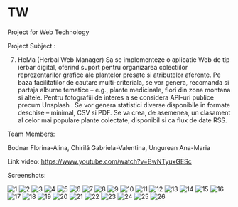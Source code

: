 # TW
Project for Web Technology 

Project Subject :

7. HeMa (Herbal Web Manager)
Sa se implementeze o aplicatie Web de tip ierbar digital, oferind suport pentru organizarea colectiilor reprezentarilor grafice ale plantelor presate si atributelor aferente. Pe baza facilitatilor de cautare multi-criteriala, se vor genera, recomanda si partaja albume tematice – e.g., plante medicinale, flori din zona montana si altele. Pentru fotografiii de interes a se considera API-uri publice precum Unsplash . Se vor genera statistici diverse disponibile in formate deschise – minimal, CSV si PDF. Se va crea, de asemenea, un clasament al celor mai populare plante colectate, disponibil si ca flux de date RSS.

Team Members:

Bodnar Florina-Alina, Chirilă Gabriela-Valentina, Ungurean Ana-Maria

Link video:
https://www.youtube.com/watch?v=BwNTyuxGESc

Screenshots:

![1](https://github.com/anaungurean/TW/assets/100145889/1bc881e7-b11d-4586-8c81-56671bc3f62a)
![2](https://github.com/anaungurean/TW/assets/100145889/cf51f3bd-f8d5-4d6c-a9cf-bd88a930bf70)
![3](https://github.com/anaungurean/TW/assets/100145889/6dd1284f-b1bd-4864-8a5e-891dec1cb9fd)
![4](https://github.com/anaungurean/TW/assets/100145889/5a3e9671-fd34-4398-8060-98360fe659cd)
![5](https://github.com/anaungurean/TW/assets/100145889/4fe75be6-cd12-4488-a5fe-e87e3488f742)
![6](https://github.com/anaungurean/TW/assets/100145889/9b6a4199-09de-4993-b66e-dcaaf1b6332c)
![7](https://github.com/anaungurean/TW/assets/100145889/b873f1a9-0195-4b40-b36b-1ee0240ee7c7)
![8](https://github.com/anaungurean/TW/assets/100145889/483bc93d-27a9-4d0e-9f9f-db85b6e027db)
![9](https://github.com/anaungurean/TW/assets/100145889/91a0c4a8-d847-47e7-b363-d5283e804a5c)
![10](https://github.com/anaungurean/TW/assets/100145889/755364c3-3cd2-4c3b-924c-12dfcb109c1d)
![11](https://github.com/anaungurean/TW/assets/100145889/d9fa09d4-64d3-491a-9814-f4edd93cfc60)
![12](https://github.com/anaungurean/TW/assets/100145889/bcd72ceb-e6aa-49db-a2a4-5c8c82260410)
![13](https://github.com/anaungurean/TW/assets/100145889/2718b97a-a542-479c-877a-9c52a5beaa21)
![14](https://github.com/anaungurean/TW/assets/100145889/798da9d6-0b8b-4773-8d15-9ff68c9c48ff)
![15](https://github.com/anaungurean/TW/assets/100145889/ea969837-4c37-4dd7-b22a-1a86790a08fe)
![16](https://github.com/anaungurean/TW/assets/100145889/eefc8d76-c58d-4b36-9047-c8583420b9e7)
![17](https://github.com/anaungurean/TW/assets/100145889/c7bb700a-9a05-44b3-bf3a-b1effc37c712)
![18](https://github.com/anaungurean/TW/assets/100145889/3cb85141-c0ec-4668-adfc-77075230a6d4)
![19](https://github.com/anaungurean/TW/assets/100145889/9eab345d-a960-48b8-8958-0793c0178c79)
![20](https://github.com/anaungurean/TW/assets/100145889/84019556-14f2-4736-a017-94106648c0ff)
![21](https://github.com/anaungurean/TW/assets/100145889/90ac362a-0b5f-43c9-a7e2-4d6f0e1f9d1f)
![22](https://github.com/anaungurean/TW/assets/100145889/c760e1a9-388f-4372-befe-0cea9642228e)
![23](https://github.com/anaungurean/TW/assets/100145889/a503c5ca-1c62-4f8d-a233-fda5372c0f8d)
![24](https://github.com/anaungurean/TW/assets/100145889/3e7ece22-61ea-42ac-8688-0abfc0e417e4)
![25](https://github.com/anaungurean/TW/assets/100145889/d0775741-4aa3-4496-b550-7658266ef765)
![26](https://github.com/anaungurean/TW/assets/100145889/e7a83d9d-33a7-4acd-806e-57d3b37f709c)







